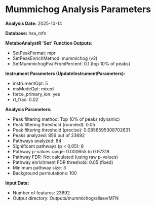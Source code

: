 # Mummichog Analysis Parameters

**Analysis Date:** 2025-10-14

**Database:** hsa_mfn

**MetaboAnalystR 'Set' Function Outputs:**
- SetPeakFormat: mpr
- SetPeakEnrichMethod: mummichog (v2)
- SetMummichogPvalFromPercent: 0.1 (top 10% of peaks)

**Instrument Parameters (UpdateInstrumentParameters):**
- instrumentOpt: 5
- msModeOpt: mixed
- force_primary_ion: yes
- rt_frac: 0.02

**Analysis Parameters:**
- Peak filtering method: Top 10% of peaks (dynamic)
- Peak filtering threshold (rounded): 0.05
- Peak filtering threshold (precise): 0.0856595308702631
- Peaks analyzed: 856 out of 23692
- Pathways analyzed: 84
- Significant pathways (p < 0.05): 8
- Pathway p-values range: 0.000655 to 0.97318
- Pathway FDR: Not calculated (using raw p-values)
- Pathway enrichment FDR threshold: 0.05 (fixed)
- Minimum pathway size: 3
- Background permutations: 100

**Input Data:**
- Number of features: 23692
- Output directory: Outputs/mummichog/allsev/MFN

